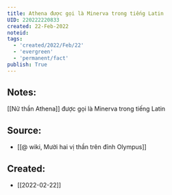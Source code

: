 ```yaml
---
title: Athena được gọi là Minerva trong tiếng Latin
UID: 220222220833
created: 22-Feb-2022
noteid:
tags:
  - 'created/2022/Feb/22'
  - 'evergreen'
  - 'permanent/fact'
publish: True
---
```

## Notes:
[[Nữ thần Athena]] được gọi là Minerva trong tiếng Latin

## Source:
- [[@ wiki, Mười hai vị thần trên đỉnh Olympus]]




## Created:
- [[2022-02-22]]
